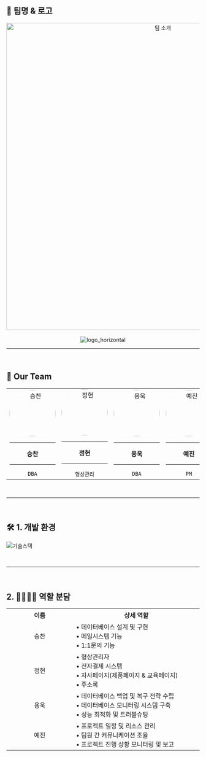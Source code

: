 
## 👥 팀명 & 로고

<div align="center">
<!-- 팀 소개 이미지 -->
<img src="https://github.com/user-attachments/assets/4e440f6d-53c4-49b3-9deb-2d198c587f3d" width="800" alt="팀 소개">

<br />
<br />



  <img src="https://github.com/user-attachments/assets/9ef6cad7-b464-4234-bf09-4b57d1b3d8e4" alt="logo_horizontal">
</div>

<hr><br>

## 👥 Our Team


<div align="center">
<table>
  <tr>
    <td align="center" width="200">
      <img src="https://github.com/user-attachments/assets/eb3c20b9-34bb-412e-bf7e-510a397f0dbd" width="120" height="120" style="border-radius: 50%;" alt="승찬">
      <br />
      <hr width="120px" />
      <b>승찬</b>
      <hr width="120px" />
      <code>DBA</code>
      <br />
    </td>
    <td align="center" width="200">
      <img src="https://github.com/user-attachments/assets/c1a8dfc5-7bbd-4cbf-897d-0c9116ffa484" width="120" height="120" style="border-radius: 50%;" alt="정현">
      <br />
      <hr width="120px" />
      <b>정현</b>
      <hr width="120px" />
      <code>형상관리</code>
      <br />
    </td>
    <td align="center" width="200">
      <img src="https://github.com/user-attachments/assets/bc194d30-582b-4953-8a79-6f32ed76639d" width="120" height="120" style="border-radius: 50%;" alt="용욱">
      <br />
      <hr width="120px" />
      <b>용욱</b>
      <hr width="120px" />
      <code>DBA</code>
      <br />
    </td>
    <td align="center" width="200">
      <img src="https://github.com/user-attachments/assets/f9015d98-56e5-4663-b924-03eb6238aabd" width="120" height="120" style="border-radius: 50%;" alt="예진">
      <br />
      <hr width="120px" />
      <b>예진</b>
      <hr width="120px" />
      <code>PM</code>
      <br />
    </td>
  </tr>
</table>
</div> <br>


<hr><br>

<div align="left">
  
## 🛠 1. 개발 환경

![기술스택](https://github.com/user-attachments/assets/fbd46ada-f09c-44c1-a053-0b339741424b)
</div>

<br><hr><br>

## 2. 👨‍👩‍👧‍👦 역할 분담


<table>
  <tr>
    <th width="200">이름</th>
    <th width="400">상세 역할</th>
  </tr>
  <tr>
    <td align="center">승찬</td>
    <td>• 데이터베이스 설계 및 구현<br>• 메일시스템 기능 <br>• 1:1문의 기능</td>
  </tr>
  <tr>
    <td align="center">정현</td>
    <td>• 형상관리자 <br>• 전자결제 시스템 <br>• 자사페이지(제품페이지 & 교육페이지) <br>• 주소록</td>
  </tr>
  <tr>
    <td align="center">용욱</td>
    <td>• 데이터베이스 백업 및 복구 전략 수립<br>• 데이터베이스 모니터링 시스템 구축<br>• 성능 최적화 및 트러블슈팅</td>
  </tr>
  <tr>
    <td align="center">예진</td>
    <td>• 프로젝트 일정 및 리소스 관리<br>• 팀원 간 커뮤니케이션 조율<br>• 프로젝트 진행 상황 모니터링 및 보고</td>
  </tr>
</table>







